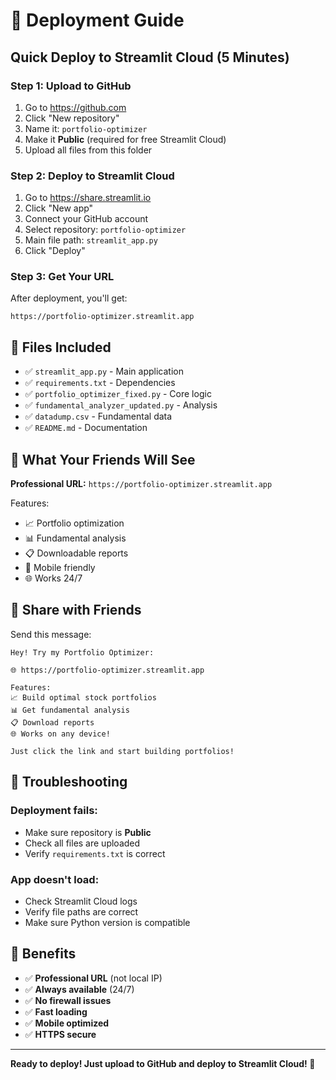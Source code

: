 # 🚀 Deployment Guide

## Quick Deploy to Streamlit Cloud (5 Minutes)

### Step 1: Upload to GitHub
1. Go to https://github.com
2. Click "New repository"
3. Name it: `portfolio-optimizer`
4. Make it **Public** (required for free Streamlit Cloud)
5. Upload all files from this folder

### Step 2: Deploy to Streamlit Cloud
1. Go to https://share.streamlit.io
2. Click "New app"
3. Connect your GitHub account
4. Select repository: `portfolio-optimizer`
5. Main file path: `streamlit_app.py`
6. Click "Deploy"

### Step 3: Get Your URL
After deployment, you'll get:
```
https://portfolio-optimizer.streamlit.app
```

## 📁 Files Included

- ✅ `streamlit_app.py` - Main application
- ✅ `requirements.txt` - Dependencies
- ✅ `portfolio_optimizer_fixed.py` - Core logic
- ✅ `fundamental_analyzer_updated.py` - Analysis
- ✅ `datadump.csv` - Fundamental data
- ✅ `README.md` - Documentation

## 🎯 What Your Friends Will See

**Professional URL:** `https://portfolio-optimizer.streamlit.app`

Features:
- 📈 Portfolio optimization
- 📊 Fundamental analysis
- 📋 Downloadable reports
- 📱 Mobile friendly
- 🌐 Works 24/7

## 📱 Share with Friends

Send this message:
```
Hey! Try my Portfolio Optimizer:

🌐 https://portfolio-optimizer.streamlit.app

Features:
📈 Build optimal stock portfolios
📊 Get fundamental analysis
📋 Download reports
🌐 Works on any device!

Just click the link and start building portfolios!
```

## 🔧 Troubleshooting

### Deployment fails:
- Make sure repository is **Public**
- Check all files are uploaded
- Verify `requirements.txt` is correct

### App doesn't load:
- Check Streamlit Cloud logs
- Verify file paths are correct
- Make sure Python version is compatible

## 🎉 Benefits

- ✅ **Professional URL** (not local IP)
- ✅ **Always available** (24/7)
- ✅ **No firewall issues**
- ✅ **Fast loading**
- ✅ **Mobile optimized**
- ✅ **HTTPS secure**

---
**Ready to deploy! Just upload to GitHub and deploy to Streamlit Cloud! 🚀**
